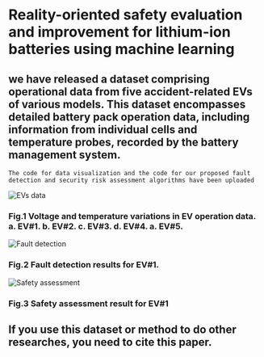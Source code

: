 # Reality-oriented safety evaluation and improvement for lithium-ion batteries using machine learning
## we have released a dataset comprising operational data from five accident-related EVs of various models. This dataset encompasses detailed battery pack operation data, including information from individual cells and temperature probes, recorded by the battery management system.

    The code for data visualization and the code for our proposed fault detection and security risk assessment algorithms have been uploaded

![EVs data](https://github.com/koi000/Reality-oriented-safety-evaluation-for-lithium-ion-batteries-based-on-probabilistic-detection/blob/main/EVs%20data.png)
### Fig.1 Voltage and temperature variations in EV operation data. a. EV#1. b. EV#2. c. EV#3. d. EV#4. a. EV#5.

![Fault detection](https://github.com/koi000/Reality-oriented-safety-evaluation-for-lithium-ion-batteries-based-on-probabilistic-detection/blob/main/Fault%20detection%20results%20for%20EV%231.png)
### Fig.2 Fault detection results for EV#1.

![Safety assessment](https://github.com/koi000/Reality-oriented-safety-evaluation-for-lithium-ion-batteries-based-on-probabilistic-detection/blob/main/Safety%20assessment%20result%20for%20EV%231.png)
### Fig.3 Safety assessment result for EV#1

## If you use this dataset or method to do other researches, you need to cite this paper.
